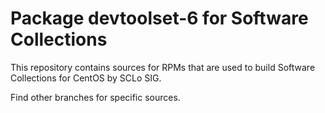 # Package devtoolset-6 for Software Collections

This repository contains sources for RPMs that are used
to build Software Collections for CentOS by SCLo SIG.

Find other branches for specific sources.
